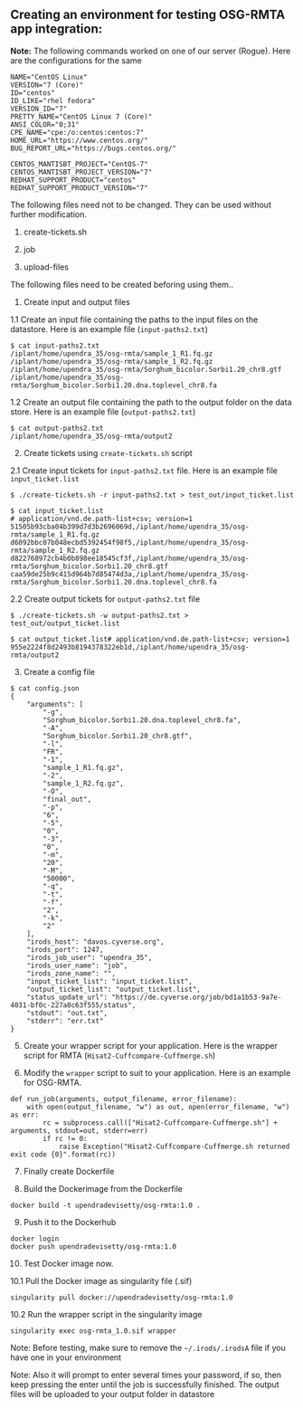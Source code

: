 ## Creating an environment for testing OSG-RMTA app integration:

**Note:** The following commands worked on one of our server (Rogue). Here are the configurations for the same

```
NAME="CentOS Linux"
VERSION="7 (Core)"
ID="centos"
ID_LIKE="rhel fedora"
VERSION_ID="7"
PRETTY_NAME="CentOS Linux 7 (Core)"
ANSI_COLOR="0;31"
CPE_NAME="cpe:/o:centos:centos:7"
HOME_URL="https://www.centos.org/"
BUG_REPORT_URL="https://bugs.centos.org/"

CENTOS_MANTISBT_PROJECT="CentOS-7"
CENTOS_MANTISBT_PROJECT_VERSION="7"
REDHAT_SUPPORT_PRODUCT="centos"
REDHAT_SUPPORT_PRODUCT_VERSION="7"
```

The following files need not to be changed. They can be used without further modification.

1. create-tickets.sh

2. job

3. upload-files

The following files need to be created beforing using them..

1. Create input and output files 

1.1 Create an input file containing the paths to the input files on the datastore. Here is an example file (`input-paths2.txt`) 

```
$ cat input-paths2.txt
/iplant/home/upendra_35/osg-rmta/sample_1_R1.fq.gz
/iplant/home/upendra_35/osg-rmta/sample_1_R2.fq.gz
/iplant/home/upendra_35/osg-rmta/Sorghum_bicolor.Sorbi1.20_chr8.gtf
/iplant/home/upendra_35/osg-rmta/Sorghum_bicolor.Sorbi1.20.dna.toplevel_chr8.fa
```

1.2 Create an output file containing the path to the output folder on the data store. Here is an example file (`output-paths2.txt`)

```
$ cat output-paths2.txt
/iplant/home/upendra_35/osg-rmta/output2
```

2. Create tickets using `create-tickets.sh` script

2.1 Create input tickets for `input-paths2.txt` file. Here is an example file `input_ticket.list`

```
$ ./create-tickets.sh -r input-paths2.txt > test_out/input_ticket.list

$ cat input_ticket.list
# application/vnd.de.path-list+csv; version=1
51505b93cba04b399d7d3b2696069d,/iplant/home/upendra_35/osg-rmta/sample_1_R1.fq.gz
d6092bbc07b048ecbd5392454f98f5,/iplant/home/upendra_35/osg-rmta/sample_1_R2.fq.gz
d822768972cb4b0b898ee18545cf3f,/iplant/home/upendra_35/osg-rmta/Sorghum_bicolor.Sorbi1.20_chr8.gtf
caa59de25b9c415d964b7d85474d3a,/iplant/home/upendra_35/osg-rmta/Sorghum_bicolor.Sorbi1.20.dna.toplevel_chr8.fa
```

2.2 Create output tickets for `output-paths2.txt` file

```
$ ./create-tickets.sh -w output-paths2.txt > test_out/output_ticket.list

$ cat output_ticket.list# application/vnd.de.path-list+csv; version=1
955e2224f8d2493b8194378322eb1d,/iplant/home/upendra_35/osg-rmta/output2
```

3. Create a config file

```
$ cat config.json
{
    "arguments": [
        "-g",
        "Sorghum_bicolor.Sorbi1.20.dna.toplevel_chr8.fa",
        "-A",
        "Sorghum_bicolor.Sorbi1.20_chr8.gtf",
        "-l",
        "FR",
        "-1",
        "sample_1_R1.fq.gz",
        "-2",
        "sample_1_R2.fq.gz",
        "-O",
        "final_out",
        "-p",
        "6",
        "-5",
        "0",
        "-3",
        "0",
        "-m",
        "20",
        "-M",
        "50000",
        "-q",
        "-t",
        "-f",
        "2",
        "-k",
        "2"
    ],
    "irods_host": "davos.cyverse.org",
    "irods_port": 1247,
    "irods_job_user": "upendra_35",
    "irods_user_name": "job",
    "irods_zone_name": "",
    "input_ticket_list": "input_ticket.list",
    "output_ticket_list": "output_ticket.list",
    "status_update_url": "https://de.cyverse.org/job/bd1a1b53-9a7e-4031-bf0c-227a0c63f555/status",
    "stdout": "out.txt",
    "stderr": "err.txt"
}
```

5. Create your wrapper script for your application. Here is the wrapper script for RMTA (`Hisat2-Cuffcompare-Cuffmerge.sh`)

6. Modify the `wrapper` script to suit to your application. Here is an example for OSG-RMTA.

```
def run_job(arguments, output_filename, error_filename):
    with open(output_filename, "w") as out, open(error_filename, "w") as err:
        rc = subprocess.call(["Hisat2-Cuffcompare-Cuffmerge.sh"] + arguments, stdout=out, stderr=err)
        if rc != 0:
            raise Exception("Hisat2-Cuffcompare-Cuffmerge.sh returned exit code {0}".format(rc))
```

7. Finally create Dockerfile

8. Build the Dockerimage from the Dockerfile

```
docker build -t upendradevisetty/osg-rmta:1.0 .
```

9. Push it to the Dockerhub

```
docker login
docker push upendradevisetty/osg-rmta:1.0
```

10. Test Docker image now.

10.1 Pull the Docker image as singularity file (.sif)

```
singularity pull docker://upendradevisetty/osg-rmta:1.0
```

10.2 Run the wrapper script in the singularity image

```
singularity exec osg-rmta_1.0.sif wrapper
```

Note: Before testing, make sure to remove the `~/.irods/.irodsA` file if you have one in your environment

Note: Also it will prompt to enter several times your password, if so, then keep pressing the enter until the job is successfully finished. The output files will be uploaded to your output folder in datastore